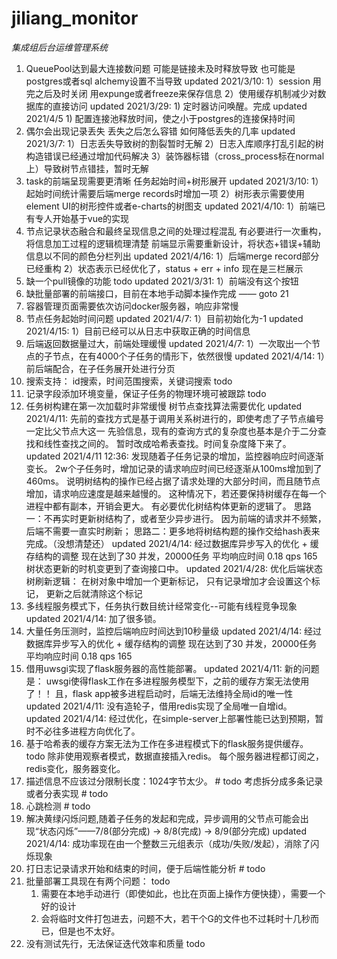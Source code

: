 # jiliang_monitor

*集成组后台运维管理系统*

1. QueuePool达到最大连接数问题
    可能是链接未及时释放导致
    也可能是postgres或者sql alchemy设置不当导致
        updated 2021/3/10:
            1）session 用完之后及时关闭 用expunge或者freeze来保存信息
            2）使用缓存机制减少对数据库的直接访问
        updated 2021/3/29:
            1) 定时器访问唤醒。完成
        updated 2021/4/5
            1) 配置连接池释放时间，使之小于postgres的连接保持时间
2. 偶尔会出现记录丢失
    丢失之后怎么容错
    如何降低丢失的几率
        updated 2021/3/7:
            1）日志丢失导致树的割裂暂时无解
            2）日志入库顺序打乱引起的树构造错误已经通过增加代码解决
            3）装饰器标错（cross_process标在normal上）导致树节点错挂，暂时无解
3. task的前端呈现需要更清晰
    任务起始时间+树形展开
        updated 2021/3/10:
            1）起始时间统计需要后端merge records时增加一项
            2）树形表示需要使用element UI的树形控件或者e-charts的树图支
        updated 2021/4/10:
            1）前端已有专人开始基于vue的实现
4. 节点记录状态融合和最终呈现信息之间的处理过程混乱
    有必要进行一次重构，将信息加工过程的逻辑梳理清楚
    前端显示需要重新设计，将状态+错误+辅助信息以不同的颜色分栏列出
        updated 2021/4/16:
            1）后端merge record部分已经重构
            2）状态表示已经优化了，status + err + info 现在是三栏展示
5. 缺一个pull镜像的功能 todo
        updated 2021/3/31:
            1）前端没有这个按钮
6. 缺批量部署的前端接口，目前在本地手动脚本操作完成 —— goto 21
7. 容器管理页面需要依次访问docker服务器，响应非常慢
8. 节点任务起始时间问题
        updated 2021/4/7:
            1）目前初始化为-1
        updated 2021/4/15:
            1）目前已经可以从日志中获取正确的时间信息
9. 后端返回数据量过大，前端处理缓慢
        updated 2021/4/7:
            1）一次取出一个节点的子节点，在有4000个子任务的情形下，依然很慢
        updated 2021/4/14:
            1）前后端配合，在子任务展开处进行分页
10. 搜索支持： id搜索，时间范围搜索，关键词搜索 todo
11. 记录字段添加环境变量，保证子任务的物理环境可被跟踪 todo
12. 任务树构建在第一次加载时非常缓慢 树节点查找算法需要优化
        updated 2021/4/11:
            先前的查找方式是基于调用关系树进行的，即使考虑了子节点编号一定比父节点大这一
            先验信息，现有的查询方式的复杂度也基本是介于二分查找和线性查找之间的。
            暂时改成哈希表查找。时间复杂度降下来了。
        updated 2021/4/11 12:36:
            发现随着子任务记录的增加，监控器响应时间逐渐变长。
            2w个子任务时，增加记录的请求响应时间已经逐渐从100ms增加到了460ms。
            说明树结构的操作已经占据了请求处理的大部分时间，而且随节点增加，请求响应速度是越来越慢的。
            这种情况下，若还要保持树缓存在每一个进程中都有副本，开销会更大。
            有必要优化树结构体更新的逻辑了。
            思路一：不再实时更新树结构了，或者至少异步进行。 因为前端的请求并不频繁，后端不需要一直实时刷新；
            思路二：更多地将树结构题的操作交给hash表来完成。（没想清楚还）
        updated 2021/4/14:
            经过数据库异步写入的优化 + 缓存结构的调整 现在达到了30 并发，20000任务 平均响应时间 0.18 qps 165
            树状态更新的时机变更到了查询接口中。
        updated 2021/4/28:
            优化后端状态树刷新逻辑：
                在树对象中增加一个更新标记，
                只有记录增加才会设置这个标记，
                更新之后就清除这个标记
13. 多线程服务模式下，任务执行数目统计经常变化--可能有线程竞争现象
        updated 2021/4/14:
            加了很多锁。
14. 大量任务压测时，监控后端响应时间达到10秒量级
        updated 2021/4/14:
            经过数据库异步写入的优化 + 缓存结构的调整 现在达到了30 并发，20000任务 平均响应时间 0.18
            qps 165
15. 借用uwsgi实现了flask服务器的高性能部署。
        updated 2021/4/11:
            新的问题是： uwsgi使得flask工作在多进程服务模型下，之前的缓存方案无法使用了！！
            且，flask app被多进程启动时，后端无法维持全局id的唯一性
        updated 2021/4/11:
            没有造轮子，借用redis实现了全局唯一自增id。
        updated 2021/4/14:
            经过优化，在simple-server上部署性能已达到预期，暂时不必往多进程方向优化了。
16. 基于哈希表的缓存方案无法为工作在多进程模式下的flask服务提供缓存。 todo
        除非使用观察者模式，数据直接插入redis。
        每个服务器进程都订阅之，redis变化，服务器变化。
17. 描述信息不应该过分限制长度：1024字节太少。 # todo
        考虑拆分成多条记录或者分表实现 # todo
18. 心跳检测 # todo
19. 解决黄绿闪烁问题,随着子任务的发起和完成，异步调用的父节点可能会出现“状态闪烁”——7/8(部分完成) -> 8/8(完成) -> 8/9(部分完成)
        updated 2021/4/14:
            成功率现在由一个整数三元组表示（成功/失败/发起），消除了闪烁现象
20. 打日志记录请求开始和结束的时间，便于后端性能分析 # todo
21. 批量部署工具现在有两个问题： todo
    1. 需要在本地手动进行（即使如此，也比在页面上操作方便快捷），需要一个好的设计
    2. 会将临时文件打包进去，问题不大，若干个G的文件也不过耗时十几秒而已，但是也不太好。
22. 没有测试先行，无法保证迭代效率和质量 todo